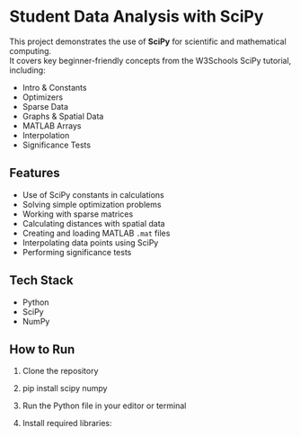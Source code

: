 # Student Data Analysis with SciPy

This project demonstrates the use of **SciPy** for scientific and mathematical computing.  
It covers key beginner-friendly concepts from the W3Schools SciPy tutorial, including:

- Intro & Constants  
- Optimizers  
- Sparse Data  
- Graphs & Spatial Data  
- MATLAB Arrays  
- Interpolation  
- Significance Tests  

## Features
- Use of SciPy constants in calculations  
- Solving simple optimization problems  
- Working with sparse matrices  
- Calculating distances with spatial data  
- Creating and loading MATLAB `.mat` files  
- Interpolating data points using SciPy  
- Performing significance tests  

## Tech Stack
- Python  
- SciPy  
- NumPy  

## How to Run
1. Clone the repository
2. pip install scipy numpy
3. Run the Python file in your editor or terminal  

4. Install required libraries:  

